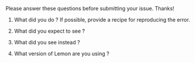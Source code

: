 Please answer these questions before submitting your issue. Thanks!

1. What did you do ?
If possible, provide a recipe for reproducing the error.


2. What did you expect to see ?



3. What did you see instead ?



4. What version of Lemon are you using ?
